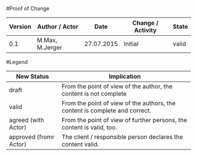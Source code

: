 #Proof of Change
	
|Version	|Author / Actor					|Date		|Change /  Activity	|State|
| ---------	| ----------------------------- | --------- | ----------------- | --- |
|0.1		|M.Max, M.Jerger				|27.07.2015	|Initial        	|valid|




#Legend

|New Status						|Implication	|
| ------------------------------| ------------- |
|draft							|From the point of view of the author, the content is not complete|
|valid							|From the point of view of the authors, the content is complete and correct.|
|agreed (with Actor)            |From the point of view of further persons, the content is valid, too.|
|approved (fromr Actor)	        |The client / responsible person declares the content valid.|

